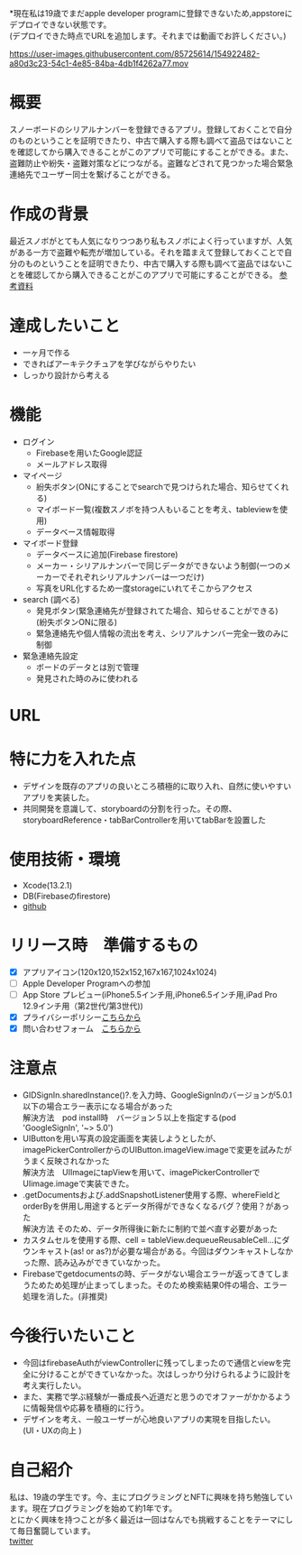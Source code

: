 
*現在私は19歳でまだapple developer programに登録できないため,appstoreにデプロイできない状態です。  
(デプロイできた時点でURLを追加します。それまでは動画でお許しください。)  
  
https://user-images.githubusercontent.com/85725614/154922482-a80d3c23-54c1-4e85-84ba-4db1f4262a77.mov


# 概要
スノーボードのシリアルナンバーを登録できるアプリ。登録しておくことで自分のものということを証明できたり、中古で購入する際も調べて盗品ではないことを確認してから購入できることがこのアプリで可能にすることができる。また、盗難防止や紛失・盗難対策などにつながる。盗難などされて見つかった場合緊急連絡先でユーザー同士を繋げることができる。

# 作成の背景
最近スノボがとても人気になりつつあり私もスノボによく行っていますが、人気がある一方で盗難や転売が増加している。それを踏まえて登録しておくことで自分のものということを証明できたり、中古で購入する際も調べて盗品ではないことを確認してから購入できることがこのアプリで可能にすることができる。
[参考資料](https://rakusnow.com/sunobotounann-7486)

# 達成したいこと
* 一ヶ月で作る
* できればアーキテクチュアを学びながらやりたい
* しっかり設計から考える

# 機能
* ログイン
  * Firebaseを用いたGoogle認証
  * メールアドレス取得
* マイページ
  * 紛失ボタン(ONにすることでsearchで見つけられた場合、知らせてくれる)
  * マイボード一覧(複数スノボを持つ人もいることを考え、tableviewを使用)
  * データベース情報取得
* マイボード登録
  * データベースに追加(Firebase firestore)
  * メーカー・シリアルナンバーで同じデータができないよう制御(一つのメーカーでそれぞれシリアルナンバーは一つだけ)
  * 写真をURL化するため一度storageにいれてそこからアクセス
* search (調べる)
  * 発見ボタン(緊急連絡先が登録されてた場合、知らせることができる)<br>(紛失ボタンONに限る)
  * 緊急連絡先や個人情報の流出を考え、シリアルナンバー完全一致のみに制御
* 緊急連絡先設定
  * ボードのデータとは別で管理
  * 発見された時のみに使われる
# URL

# 特に力を入れた点
* デザインを既存のアプリの良いところ積極的に取り入れ、自然に使いやすいアプリを実装した。
* 共同開発を意識して、storyboardの分割を行った。その際、storyboardReference・tabBarControllerを用いてtabBarを設置した

# 使用技術・環境
* Xcode(13.2.1)
* DB(Firebaseのfirestore)
* [github](https://github.com/ryoma115/Swift-register-snowboard-serial-number)

# リリース時　準備するもの
- [x] アプリアイコン(120x120,152x152,167x167,1024x1024)
- [ ] Apple Developer Programへの参加
- [ ] App Store プレビュー(iPhone5.5インチ用,iPhone6.5インチ用,iPad Pro 12.9インチ用（第2世代/第3世代))
- [x] プライバシーポリシー[こちらから](https://sites.google.com/view/registert-snow-boads/%E3%83%9B%E3%83%BC%E3%83%A0)
- [x] 問い合わせフォーム　[こちらから](https://docs.google.com/forms/d/e/1FAIpQLSdhMZGYWvfVfK-My6JZXqWKeVzkf0v67qM0WxY-_A53t9Byvg/viewform?usp=sf_link)

# 注意点
* GIDSignIn.sharedInstance()?.を入力時、GoogleSignInのバージョンが5.0.1以下の場合エラー表示になる場合があった  
解決方法　pod install時　バージョン５以上を指定する(pod 'GoogleSignIn', '~> 5.0')  
* UIButtonを用い写真の設定画面を実装しようとしたが、imagePickerControllerからのUIButton.imageView.imageで変更を試みたがうまく反映されなかった  
解決方法　UIImageにtapViewを用いて、imagePickerControllerでUIimage.imageで実装できた。  
* .getDocumentsおよび.addSnapshotListener使用する際、whereFieldとorderByを併用し用途するとデータ所得ができなくなるバグ？使用？があった  
解決方法 そのため、データ所得後に新たに制約で並べ直す必要があった
* カスタムセルを使用する際、cell = tableView.dequeueReusableCell...にダウンキャスト(as! or as?)が必要な場合がある。今回はダウンキャストしなかった際、読み込みができていなかった。
* Firebaseでgetdocumentsの時、データがない場合エラーが返ってきてしまうためため処理が止まってしまった。そのため検索結果0件の場合、エラー処理を消した。(非推奨)
# 今後行いたいこと
* 今回はfirebaseAuthがviewControllerに残ってしまったので通信とviewを完全に分けることができていなかった。次はしっかり分けられるように設計を考え実行したい。
* また、実務で学ぶ経験が一番成長へ近道だと思うのでオファーがかかるように情報発信や応募を積極的に行う。
* デザインを考え、一般ユーザーが心地良いアプリの実現を目指したい。(UI・UXの向上 )

# 自己紹介
私は、19歳の学生です。今、主にプログラミングとNFTに興味を持ち勉強しています。現在プログラミングを始めて約1年です。<br>とにかく興味を持つことが多く最近は一回はなんでも挑戦することをテーマにして毎日奮闘しています。<br>[twitter](https://twitter.com/ryoma2003115)
